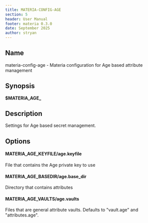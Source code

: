 ```yaml
---
title: MATERIA-CONFIG-AGE
section: 5
header: User Manual
footer: materia 0.3.0
date: September 2025
author: stryan
---
```


## Name
materia-config-age - Materia configuration for Age based attribute management

## Synopsis

**$MATERIA_AGE_<option-name>**

## Description

Settings for Age based secret management.

## Options

#### **MATERIA_AGE_KEYFILE**/**age.keyfile**

File that contains the Age private key to use

#### **MATERIA_AGE_BASEDIR**/**age.base_dir**

Directory that contains attributes

#### **MATERIA_AGE_VAULTS**/**age.vaults**

Files that are general attribute vaults. Defaults to "vault.age" and "attributes.age".
